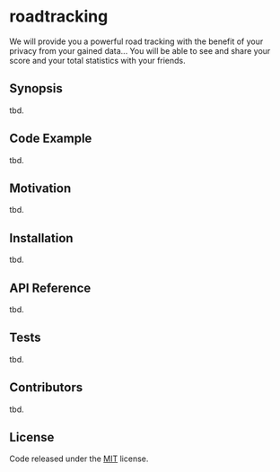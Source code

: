 # roadtracking
We will provide you a powerful road tracking with the benefit of your privacy from your gained data... You will be able to see and share your score and your total statistics with your friends.

## Synopsis

tbd.

## Code Example

tbd.

## Motivation

tbd.

## Installation

tbd.

## API Reference

tbd.

## Tests

tbd.

## Contributors

tbd.

## License

Code released under the [MIT](https://github.com/mediahackday/roadtracking/blob/master/LICENSE) license.